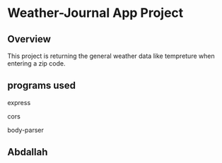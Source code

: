# Weather-Journal App Project

## Overview
This project is returning the general weather data like tempreture when entering a zip code.

## programs used

express

cors

body-parser

## Abdallah
